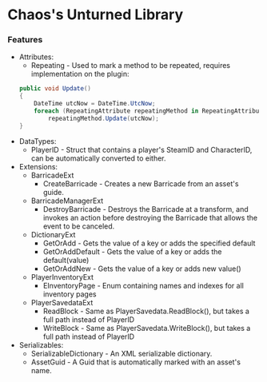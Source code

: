 # Chaos's Unturned Library
### Features
- Attributes:
	- Repeating - Used to mark a method to be repeated, requires implementation on the plugin:
	```csharp
	public void Update()
	{
		DateTime utcNow = DateTime.UtcNow;
		foreach (RepeatingAttribute repeatingMethod in RepeatingAttribute.RepeatingMethods[Assembly])
		    repeatingMethod.Update(utcNow);
	}
	```
- DataTypes:
  - PlayerID - Struct that contains a player's SteamID and CharacterID, can be automatically converted to either.
- Extensions:
	- BarricadeExt
 		- CreateBarricade - Creates a new Barricade from an asset's guide.
	- BarricadeManagerExt
 		- DestroyBarricade - Destroys the Barricade at a transform, and invokes an action before destroying the Barricade that allows the event to be canceled.
	- DictionaryExt
 		- GetOrAdd - Gets the value of a key or adds the specified default
		- GetOrAddDefault - Gets the value of a key or adds the default(value)
		- GetOrAddNew - Gets the value of a key or adds new value()
	- PlayerInventoryExt
 		- EInventoryPage - Enum containing names and indexes for all inventory pages
	- PlayerSavedataExt
 		- ReadBlock - Same as PlayerSavedata.ReadBlock(), but takes a full path instead of PlayerID
		- WriteBlock - Same as PlayerSavedata.WriteBlock(), but takes a full path instead of PlayerID
- Serializables:
	- SerializableDictionary - An XML serializable dictionary.
	- AssetGuid - A Guid that is automatically marked with an asset's name.
